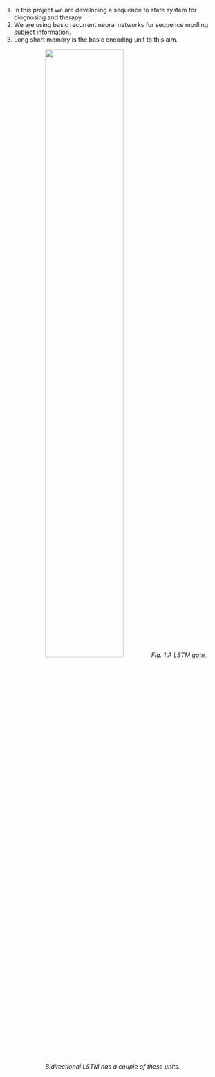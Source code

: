 1. In this project we are developing a sequence to state system for diognosing and therapy. 
2. We are using basic recurrent neoral networks for sequence modling subject information.
3. Long short memory is the basic encoding unit to this aim.

<p align="center">
  <img width="60%" src="https://raw.githubusercontent.com/javiddadashkarimi/seq2subj/master/fig/lstm.jpg">
  <em>Fig. 1 A LSTM gate. Bidirectional LSTM has a couple of these units.</em>
</p>

